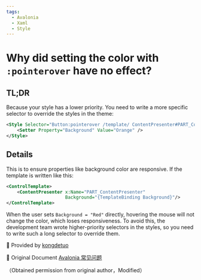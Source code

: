 ```yaml
---
tags:
  - Avalonia
  - Xaml
  - Style
---
```

# Why did setting the color with `:pointerover` have no effect?

## TL;DR

Because your style has a lower priority.
You need to write a more specific selector to override the styles in the theme:

```xml
<Style Selector="Button:pointerover /template/ ContentPresenter#PART_ContentPresenter">
    <Setter Property="Background" Value="Orange" />
</Style>
```

## Details

This is to ensure properties like background color are responsive.
If the template is written like this:

```xml
<ControlTemplate>
    <ContentPresenter x:Name="PART_ContentPresenter"
                      Background="{TemplateBinding Background}"/>
</ControlTemplate>
```

When the user sets `Background = "Red"` directly, hovering the mouse will not change the color, which loses responsiveness. To avoid this, the development team wrote higher-priority selectors in the styles, so you need to write such a long selector to override them.

💖 Provided by [kongdetuo](https://github.com/kongdetuo)

🔗 Original Document [Avalonia 常见问题](https://kongdetuo.github.io/posts/avalonia-faq/)

（Obtained permission from original author，Modified）
